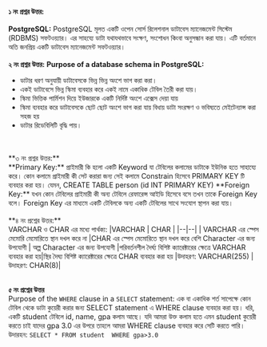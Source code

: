 **১ নং প্রশ্নর উত্তর:**
<br></br>
**PostgreSQL:** PostgreSQL মূলত একটি ওপেন সোর্স রিলেশনাল ডাটাবেস ম্যানেজমেন্ট সিস্টেম (RDBMS) সফটওয়্যার।  এর সাহয্যে ডাটা যথাযথভাবে সংক্ষণ, সংশোধন কিংবা অনুসন্ধান করা যায়। এটি বর্তমানে অতি জনপ্রিয় একটি ডাটাবেস ম্যানেজমেন্ট সফটওয়্যার। 
<br></br>
**২ নং প্রশ্নর উত্তর:** 
**Purpose of a database schema in PostgreSQL:**
<ul>
	<li> ডাটার ধরণ অনুযায়ী ডাটাবেসকে ভিন্ন ভিন্ন অংশে ভাগ করা করা।</li>
	<li>একই ডাটাবেসে ভিন্ন স্কিমা ব্যবহার করে একই নামে একাধিক টেবিল তৈরী করা যায়।</li>
	<li>স্কিমা ভিত্তিক পার্মিশন দিয়ে ইউজারকে একটি নির্দিষ্ট অংশে এক্সেস দেয়া যায়</li>
	<li>স্কিমা ব্যবহার করে ডাটাবেসকে ছোট ছোট অংশে ভাগ করা যায় বিধায় ডাটা সংরক্ষণ ও ভবিষ্যতে মেইটেন্যান্স করা সহজ হয়</li>
	<li>ডাটার রিডেবিলিটি বৃদ্ধি পায়।</li>
</ul>
<br></br>
**৩ নং প্রশ্নর উত্তর:**
</br>
	**Primary Key:** প্রাইমারী কি হলো একটি Keyword যা টেবিলের কলামের ডাটাকে ইউনিক হতে সাহায্যে করে। কোন কলামে প্রাইমারী কী সেট করারা জন্য সেই কলামে Constrain হিসেবে PRIMARY KEY টি ব্যবহার করা হয়। যেমন, CREATE TABLE person (id INT PRIMARY KEY)
	**Foreign Key:** যখন কোন টেবিলের প্রাইমারী কী অন্য টেবিলে রেফারেন্স আইডি হিসেবে বসে তখন তাকে Foreign Key বলে। Foreign Key এর মাধ্যমে একটি টেবিলকে অন্য একটি টেবিলের সাথে সংযোগ স্থাপন করা যায়।
	<br></br>
**৪ নং প্রশ্নের উত্তর:**
</br>
VARCHAR  ও CHAR এর মধ্যে পার্থক্য:
|VARCHAR  |  CHAR |
|--|--|
| VARCHAR এর স্পেস মেমোরি মেমোরিতে স্থান দখল করে না |CHAR এর স্পেস মেমোরিতে স্থান দখল করে
বেশি Character এর জন্য উপযোগী | অল্প Character এর জন্য উপযোগী
|পরিবর্তনশীল দৈর্ঘ্য বিশিষ্ট ক্যারেক্টারের ক্ষেত্রে VARCHAR ব্যবহার করা হয়|স্থির দৈঘ্য বিশিষ্ট ক্যারেক্টারের ক্ষেত্রে CHAR ব্যবহার করা হয়
|উদাহরণ: VARCHAR(255) | উদাহরণ: CHAR(8)| 
<br></br>

**৫ নং প্রশ্নের উত্তর**
</br>
Purpose of the `WHERE` clause in a `SELECT` statement:  এক বা একাধিক শর্ত সাপেক্ষে কোন টেবিল থেকে ডাটা কুয়েরী করার জন্য  ‍SELECT statement এ WHERE clause ব্যবহার করা হয়। ধরি, একটি student টেবিলে id, name, gpa কলাম আছে। যদি আমরা উক্ত কলাম হতে এমন student কুয়েরী করতে চাই যাদের gpa 3.0 এর উপরে তাহলে ‍আমরা WHERE clause ব্যবহার করে সেটি করতে পারি। উদারহন: 
`SELECT * FROM student 
 WHERE gpa>3.0`
